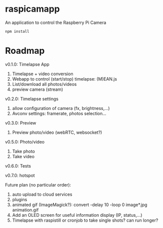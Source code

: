 # raspicamapp
An application to control the Raspberry Pi Camera

```
npm install
```

# Roadmap

v0.1.0: Timelapse App
1. Timelapse + video conversion
2. Webapp to control (start/stop) timelapse: (M)EAN.js
3. List/download all photos/videos
4. preview camera (stream)

v0.2.0: Timelapse settings
1. allow configuration of camera (fx, brightness,...)
2. Avconv settings: framerate, photos selection...

v0.3.0: Preview
1. Preview photo/video (webRTC, websocket?)

v0.5.0: Photo/video
1. Take photo
2. Take video

v0.6.0: Tests

v0.7.0: hotspot


Future plan (no particular order):
1. auto upload to cloud services
2. plugins
3. animated gif (ImageMagick?): convert -delay 10 -loop 0 image*.jpg animation.gif
4. Add an OLED screen for useful information display (IP, status,...)
5. Timelapse with raspistill or cronjob to take single shots? can run longer?
